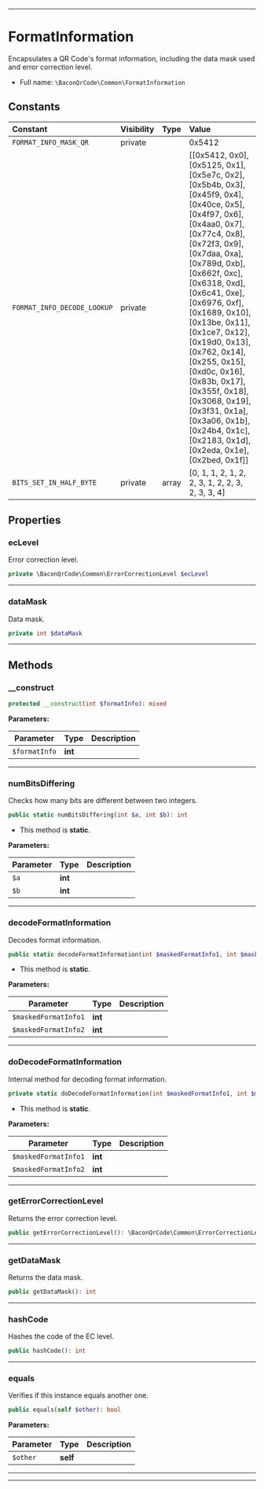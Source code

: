 ***

# FormatInformation

Encapsulates a QR Code's format information, including the data mask used and error correction level.



* Full name: `\BaconQrCode\Common\FormatInformation`


## Constants

| Constant | Visibility | Type | Value |
|:---------|:-----------|:-----|:------|
|`FORMAT_INFO_MASK_QR`|private| |0x5412|
|`FORMAT_INFO_DECODE_LOOKUP`|private| |[[0x5412, 0x0], [0x5125, 0x1], [0x5e7c, 0x2], [0x5b4b, 0x3], [0x45f9, 0x4], [0x40ce, 0x5], [0x4f97, 0x6], [0x4aa0, 0x7], [0x77c4, 0x8], [0x72f3, 0x9], [0x7daa, 0xa], [0x789d, 0xb], [0x662f, 0xc], [0x6318, 0xd], [0x6c41, 0xe], [0x6976, 0xf], [0x1689, 0x10], [0x13be, 0x11], [0x1ce7, 0x12], [0x19d0, 0x13], [0x762, 0x14], [0x255, 0x15], [0xd0c, 0x16], [0x83b, 0x17], [0x355f, 0x18], [0x3068, 0x19], [0x3f31, 0x1a], [0x3a06, 0x1b], [0x24b4, 0x1c], [0x2183, 0x1d], [0x2eda, 0x1e], [0x2bed, 0x1f]]|
|`BITS_SET_IN_HALF_BYTE`|private|array|[0, 1, 1, 2, 1, 2, 2, 3, 1, 2, 2, 3, 2, 3, 3, 4]|

## Properties


### ecLevel

Error correction level.

```php
private \BaconQrCode\Common\ErrorCorrectionLevel $ecLevel
```






***

### dataMask

Data mask.

```php
private int $dataMask
```






***

## Methods


### __construct



```php
protected __construct(int $formatInfo): mixed
```








**Parameters:**

| Parameter | Type | Description |
|-----------|------|-------------|
| `$formatInfo` | **int** |  |




***

### numBitsDiffering

Checks how many bits are different between two integers.

```php
public static numBitsDiffering(int $a, int $b): int
```



* This method is **static**.




**Parameters:**

| Parameter | Type | Description |
|-----------|------|-------------|
| `$a` | **int** |  |
| `$b` | **int** |  |




***

### decodeFormatInformation

Decodes format information.

```php
public static decodeFormatInformation(int $maskedFormatInfo1, int $maskedFormatInfo2): ?self
```



* This method is **static**.




**Parameters:**

| Parameter | Type | Description |
|-----------|------|-------------|
| `$maskedFormatInfo1` | **int** |  |
| `$maskedFormatInfo2` | **int** |  |




***

### doDecodeFormatInformation

Internal method for decoding format information.

```php
private static doDecodeFormatInformation(int $maskedFormatInfo1, int $maskedFormatInfo2): ?self
```



* This method is **static**.




**Parameters:**

| Parameter | Type | Description |
|-----------|------|-------------|
| `$maskedFormatInfo1` | **int** |  |
| `$maskedFormatInfo2` | **int** |  |




***

### getErrorCorrectionLevel

Returns the error correction level.

```php
public getErrorCorrectionLevel(): \BaconQrCode\Common\ErrorCorrectionLevel
```











***

### getDataMask

Returns the data mask.

```php
public getDataMask(): int
```











***

### hashCode

Hashes the code of the EC level.

```php
public hashCode(): int
```











***

### equals

Verifies if this instance equals another one.

```php
public equals(self $other): bool
```








**Parameters:**

| Parameter | Type | Description |
|-----------|------|-------------|
| `$other` | **self** |  |




***


***

